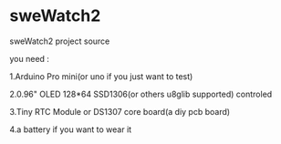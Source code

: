 # sweWatch2
sweWatch2 project source

you need :

1.Arduino Pro mini(or uno if you just want to test)

2.0.96" OLED 128*64 SSD1306(or others u8glib supported) controled

3.Tiny RTC Module or DS1307 core board(a diy pcb board)

4.a battery if you want to wear it
